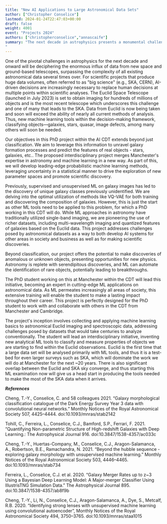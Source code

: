 ```yaml
---
title: "New AI Applications to Large Astronomical Data Sets"
author: ["Christopher Conselice"]
lastmod: 2024-01-24T22:47:03+00:00
draft: false
weight: 4001
event: "Projects 2024"
authors: ["christopherconselice","annascaife"]
summary: "The next decade in astrophysics presents a monumental challenge where we have to decipher vast data from new telescopes, vastly surpassing existing astronomical data set sizes. The Euclid Space Telescope, launched in July 2023, will generate a massive datasets, necessitating AI-driven decisions in scientific analyses, a trend which will continue going into SKA.  This PhD project aims to carry out object classification and to leverage new AI tools to unravel galaxy formation processes and predict features. Combining astronomy and machine learning expertise, this project will develop probabilistic methods to explore new parameter spaces, pushing scientific discovery and methods. This new initiative will address challenges in astronomical datasets, offering potential for breakthroughs and the  discoveries of anomalous objects that often leads to new physics. The PhD student involved will become an ML expert, whose work could impact many different areas beyond astronomy. The project, designed for collaboration within the CDT will be a test-bed for larger surveys like SKA, providing a head start for even larger future data analyses.
"
---
```


One of the pivotal challenges in astrophysics for the next decade and onward will be deciphering the enormous influx of data from new space and ground-based telescopes, surpassing the complexity of all existing astronomical data several times over. For scientific projects that produce huge data volumes, often referred to as "big science" (e.g., SKA, CERN), AI-driven decisions are increasingly necessary to replace human decisions at multiple points within scientific analyses. 
The Euclid Space Telescope (launched in July 2023) is set to obtain imaging for hundreds of millions of objects and is the most recent telescope which underscores this challenge and one of many that leads to the SKA.  Data from Euclid is now being taken and soon will exceed the ability of nearly all current methods of analysis.  Thus, new machine learning tools within the decision-making framework, classifying objects—galaxies, stars, quasar,  image defects, among many others will soon be needed.

Our objectives in this PhD project within the  AI CDT extends beyond just classification. We aim to leverage this information to unravel galaxy formation processes and predict the features of real objects - stars, galaxies, etc.. The proposed interdisciplinary project merges Manchester's expertise in astronomy and machine learning in a new way. As part of this, we will develop leading-edge probabilistic machine learning methods, leveraging uncertainty in a statistical manner to drive the exploration of new parameter spaces and promote scientific discovery. 

Previously, supervised and unsupervised ML on galaxy images has led to the discovery of unique galaxy classes previously unidentified. We are delving into the optimal utilization of methods like VQ-VAE for both training and discovering the composition of galaxies.  However, this is just the start as other ML tools need to be applied to this problem, for which a PhD working in this CDT will do.   While ML approaches in astronomy have traditionally utilized single-band imaging, we are pioneering the use of richer datasets, including multi-wavelength imaging and quantized features of galaxies based on the Euclid data.   This project addresses challenges posed by astronomical datasets as a way to both develop AI systems for other areas in society and business  as well as for making scientific discoveries. 

Beyond classification, our project offers the potential to make discoveries of anomalous or unknown objects, presenting opportunities for new physics. Astronomy is replete with serendipitous discoveries, and ML can automate the identification of rare objects, potentially leading to breakthroughs.

The PhD student working on this at Manchester within the CDT will lead this initiative, becoming an expert in cutting-edge ML applications on astronomical data. As ML permeates increasingly all areas of society, this extensive training will enable the student to make a lasting impact throughout their career.  This project is perfectly designed for the PhD student to work with and collaborate with others in the CDT from Manchester and Cambridge.  

The project's inception involves collecting and applying machine learning basics to astronomical Euclid imaging and spectroscopic data, addressing challenges posed by datasets that would take centuries to analyze conventionally. The student will lead an interdisciplinary initiative,  inventing new analytical ML tools to classify and measure properties of objects we are starting to find within the Euclid observations.   Euclid is the first time that a large data set will be analysed primarily with ML tools, and thus it is a test-bed for even larger surveys such as SKA, which will dominate the work we will do at Manchester for the next ~20 years.  There is also significant overlap between the Euclid and SKA sky converge, and thus starting this ML examination now will give us a head start in producing the tools needed to make the most of the SKA data when it arrives. 


***References***

Cheng, T.-Y., Conselice, C. and 58 colleagues 2021. “Galaxy morphological classification catalogue of the Dark Energy Survey Year 3 data with convolutional neural networks.” Monthly Notices of the Royal Astronomical Society 507, 4425–4444. doi:10.1093/mnras/stab2142

Tohill, C., Ferreira, L., Conselice, C.J., Bamford, S.P., Ferrari, F. 2021. “Quantifying Non-parametric Structure of High-redshift Galaxies with Deep Learning.: The Astrophysical Journal 916. doi:10.3847/1538-4357/ac033c

Cheng, T.-Y., Huertas-Company, M., Conselice, C.J., Aragon-Salamanca, A., Robertson, B.E., Ramachandra, N. 2021. “Beyond the hubble sequence - exploring galaxy morphology with unsupervised machine learning.” Monthly Notices of the Royal Astronomical Society 503, 4446–4465. doi:10.1093/mnras/stab734

Ferreira, L., Conselice, C.J. et al. 2020. “Galaxy Merger Rates up to z~3 Using a Bayesian Deep Learning Model: A Major-merger Classifier Using IllustrisTNG Simulation Data.” The Astrophysical Journal 895. doi:10.3847/1538-4357/ab8f9b

Cheng, T.-Y., Li, N., Conselice, C.J., Aragon-Salamanca, A., Dye, S., Metcalf, R.B. 2020. “Identifying strong lenses with unsupervised machine learning using convolutional autoencoder”, Monthly Notices of the Royal Astronomical Society 494, 3750–3765. doi:10.1093/mnras/staa1015

